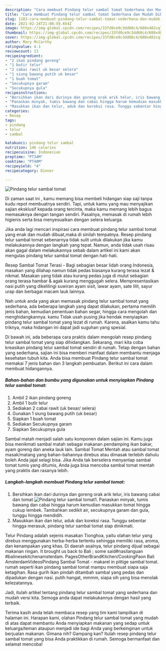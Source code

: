```yaml
---
description: "Cara membuat Pindang telur sambal tomat Sederhana dan Mudah Dibuat"
title: "Cara membuat Pindang telur sambal tomat Sederhana dan Mudah Dibuat"
slug: 1103-cara-membuat-pindang-telur-sambal-tomat-sederhana-dan-mudah-dibuat
date: 2021-02-24T21:08:59.654Z
image: https://img-global.cpcdn.com/recipes/33fd0ce9c3dd68c4/680x482cq70/pindang-telur-sambal-tomat-foto-resep-utama.jpg
thumbnail: https://img-global.cpcdn.com/recipes/33fd0ce9c3dd68c4/680x482cq70/pindang-telur-sambal-tomat-foto-resep-utama.jpg
cover: https://img-global.cpcdn.com/recipes/33fd0ce9c3dd68c4/680x482cq70/pindang-telur-sambal-tomat-foto-resep-utama.jpg
author: Mary McCarthy
ratingvalue: 4.1
reviewcount: 13
recipeingredient:
- "2 ikan pindang goreng"
- "1 butir telur"
- "2 cabai rawit uk besar selera"
- "1 siung bawang putih uk besar"
- "1 buah tomat"
- "Secukupnya garam"
- "Secukupnya gula"
recipeinstructions:
- "Bersihkan ikan dari durinya dan goreng orak arik telur, iris bawang cabai dan tomat"
- "Panaskan minyak, tumis bawang dan cabai hingga harum kemudian masukkan tomat hingga cukup lembek. Tambahkan sedikit air, secukupnya garam dan gula, tunggu hingga mendidih."
- "Masukkan ikan dan telur, aduk dan koreksi rasa. Tunggu sebentar hingga merasuk, pindang telur sambal tomat siap dinikmati."
categories:
- Resep
tags:
- pindang
- telur
- sambal

katakunci: pindang telur sambal 
nutrition: 146 calories
recipecuisine: Indonesian
preptime: "PT34M"
cooktime: "PT40M"
recipeyield: "4"
recipecategory: Dinner

---
```



![Pindang telur sambal tomat](https://img-global.cpcdn.com/recipes/33fd0ce9c3dd68c4/680x482cq70/pindang-telur-sambal-tomat-foto-resep-utama.jpg)

Di zaman  saat ini , kamu memang bisa membeli hidangan siap saji tanpa kudu repot membuatnya sendiri. Tapi, untuk kamu yang mau menyajikan sajian eksklusif kepada orang tercinta, maka kamu memang lebih bagus memasaknya dengan tangan sendiri. Pasalnya, memasak di rumah lebih higienis serta bisa menyesuaikan dengan selera keluarga.

Jika anda lagi mencari inspirasi cara membuat pindang telur sambal tomat yang enak dan mudah dibuat,maka di sinilah tempatnya. Resep pindang telur sambal tomat  sebenarnya tidak sulit untuk dilakukan jika kamu melakukannya dengan langkah yang tepat. Namun, anda tidak usah risau akan gagal dalam melakukannya 
sebab dalam artikel ini kami akan mengulas pindang telur sambal tomat dengan hati-hati.  

Resep Sambal Tomat Terasi - Bagi sebagian besar lidah orang Indonesia, masakan yang dilahap namun tidak pedas biasanya kurang terasa lezat &amp; nikmat. Masakan yang tidak atau kurang pedas juga di mulut sebagian orang terasa hambar &amp; agak kurang menggugah selera. Mempresentasikan nasi putih yang dikelilingi suwiran ayam sisit, lawar ayam, sate lilit, sayur urap dan berbagai macam lauk lainnya.

Nah untuk anda yang akan memasak pindang telur sambal tomat yang sederhana, ada beberapa langkah yang dapat dilakukan, pertama memilih jenis bahan, kemudian penentuan bahan segar, hingga cara mengolah dan menghidangkannya. kamu Tidak usah pusing jika hendak menyiapkan pindang telur sambal tomat yang lezat di rumah. Karena, asalkan kamu  tahu triknya, maka hidangan ini dapat jadi suguhan yang spesial.

Di bawah ini, ada beberapa cara praktis  dalam mengolah resep pindang telur sambal tomat yang siap dihidangkan. Sekarang, mari kita coba kreasikan pindang telur sambal tomat sendiri di rumah. Tetap dengan bahan yang sederhana, sajian ini bisa memberi manfaat dalam membantu menjaga kesehatan tubuh kita. Anda bisa membuat Pindang telur sambal tomat memakai 7 jenis bahan dan 3 langkah pembuatan. Berikut ini cara dalam membuat hidangannya.

<!--inarticleads1-->

##### Bahan-bahan dan bumbu yang digunakan untuk menyiapkan Pindang telur sambal tomat:

1. Ambil 2 ikan pindang goreng
1. Ambil 1 butir telur
1. Sediakan 2 cabai rawit (uk besar/ selera)
1. Gunakan 1 siung bawang putih (uk besar)
1. Siapkan 1 buah tomat
1. Sediakan Secukupnya garam
1. Siapkan Secukupnya gula


Sambal matah menjadi salah satu komponen dalam sajian ini. Kamu juga bisa menikmati sambal matah sebagai makanan pendamping ikan bakar, ayam goreng dan aneka lauk lain. Sambal Tomat Mentah atau sambal tomat masak/matang yang bahan-bahannya direbus atau dimasak terlebih dahulu boleh Anda jajal selagi bisa. Jika Anda tak berselera menyantap sambal tomat tumis yang ditumis, Anda juga bisa mencoba sambal tomat mentah yang praktis dan rasanya lebih. 

<!--inarticleads2-->

##### Langkah-langkah membuat Pindang telur sambal tomat:

1. Bersihkan ikan dari durinya dan goreng orak arik telur, iris bawang cabai dan tomat
<img src="https://img-global.cpcdn.com/steps/9f749603b853a37e/160x128cq70/pindang-telur-sambal-tomat-langkah-memasak-1-foto.jpg" alt="Pindang telur sambal tomat">1. Panaskan minyak, tumis bawang dan cabai hingga harum kemudian masukkan tomat hingga cukup lembek. Tambahkan sedikit air, secukupnya garam dan gula, tunggu hingga mendidih.
1. Masukkan ikan dan telur, aduk dan koreksi rasa. Tunggu sebentar hingga merasuk, pindang telur sambal tomat siap dinikmati.


Telur Pindang adalah sejenis masakan Tionghoa, yaitu olahan telur yang direbus menggunakan herba-herba tertentu sehingga memiliki rasa, aroma, dan kenampakan yang khas. Di daerah asalnya, telur pindang dijual sebagai makanan ringan. It brought us back to Bali ; some said#nasilanguan #balinesekitchenamsterdam. PagesOtherBrandKitchen/CookingPaon Bali AmsterdamVideosPindang Sambal Tomat - makarel in pittige sambal tomat. rumah seperti ikan pindang sambal tomat mampu membuat siapa saja ketagihan. Rasa gurih ikan pindah ditambah sambal yang pedas dan dipadukan dengan nasi. putih hangat, mmmm, siapa sih yang bisa menolak kelezatannya. 

Jadi, itulah artikel tentang  pindang telur sambal tomat  yang sederhana dan mudah versi kita. Semoga anda dapat melakukannya dengan hasil yang terbaik. 

Terima kasih anda telah membaca resep yang tim kami tampilkan di halaman ini. Harapan kami, olahan  Pindang telur sambal tomat yang mudah di atas dapat membantu Anda menyiapkan makanan yang sedap untuk keluarga/teman ataupun menjadi ide bagi Anda yang berkeinginan untuk berjualan makanan. Gimana nih? Gampang kan? Itulah resep pindang telur sambal tomat yang bisa Anda praktikkan di rumah. Semoga bermanfaat dan selamat mencoba!

